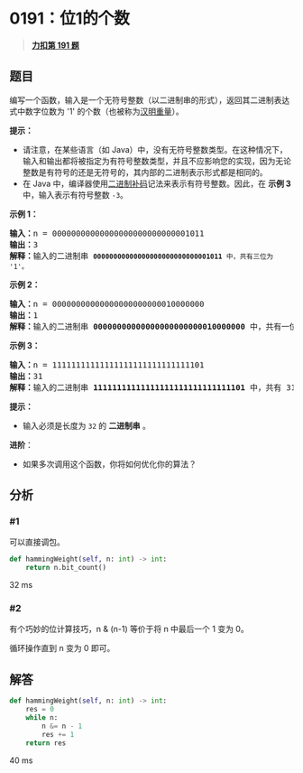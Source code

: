 # 0191：位1的个数


> <u>**[力扣第 191 题](https://leetcode.cn/problems/number-of-1-bits/)**</u>

## 题目

<p>编写一个函数，输入是一个无符号整数（以二进制串的形式），返回其二进制表达式中数字位数为 '1' 的个数（也被称为<a href="https://baike.baidu.com/item/%E6%B1%89%E6%98%8E%E9%87%8D%E9%87%8F" target="_blank">汉明重量</a>）。</p>



<p><strong>提示：</strong></p>

<ul>
<li>请注意，在某些语言（如 Java）中，没有无符号整数类型。在这种情况下，输入和输出都将被指定为有符号整数类型，并且不应影响您的实现，因为无论整数是有符号的还是无符号的，其内部的二进制表示形式都是相同的。</li>
<li>在 Java 中，编译器使用<a href="https://baike.baidu.com/item/二进制补码/5295284" target="_blank">二进制补码</a>记法来表示有符号整数。因此，在 <strong>示例 3</strong> 中，输入表示有符号整数 <code>-3</code>。</li>
</ul>



<p><strong>示例 1：</strong></p>

<pre>
<strong>输入：</strong>n = 00000000000000000000000000001011
<strong>输出：</strong>3
<strong>解释：</strong>输入的二进制串 <code><strong>00000000000000000000000000001011</strong> 中，共有三位为 '1'。</code>
</pre>

<p><strong>示例 2：</strong></p>

<pre>
<strong>输入：</strong>n = 00000000000000000000000010000000
<strong>输出：</strong>1
<strong>解释：</strong>输入的二进制串 <strong>00000000000000000000000010000000</strong> 中，共有一位为 '1'。
</pre>

<p><strong>示例 3：</strong></p>

<pre>
<strong>输入：</strong>n = 11111111111111111111111111111101
<strong>输出：</strong>31
<strong>解释：</strong>输入的二进制串 <strong>11111111111111111111111111111101</strong> 中，共有 31 位为 '1'。</pre>



<p><strong>提示：</strong></p>

<ul>
<li>输入必须是长度为 <code>32</code> 的 <strong>二进制串</strong> 。</li>
</ul>

<ul>
</ul>



<p><strong>进阶</strong>：</p>

<ul>
<li>如果多次调用这个函数，你将如何优化你的算法？</li>
</ul>


## 分析

### #1

可以直接调包。

```python
def hammingWeight(self, n: int) -> int:
    return n.bit_count()
```
32 ms

### #2

有个巧妙的位计算技巧，n & (n-1) 等价于将 n 中最后一个 1 变为 0。

循环操作直到 n 变为 0 即可。
 
## 解答

```python
def hammingWeight(self, n: int) -> int:
    res = 0
    while n:
        n &= n - 1
        res += 1
    return res
```
40 ms



